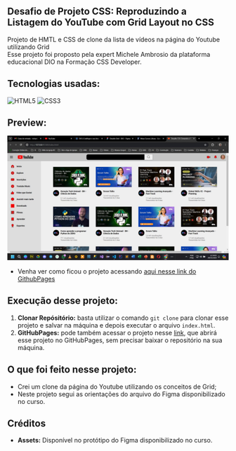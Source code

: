 ## Desafio de Projeto CSS: Reproduzindo a Listagem do YouTube com Grid Layout no CSS

Projeto de HMTL e CSS de clone da lista de vídeos na página do Youtube utilizando Grid <br>
Esse projeto foi proposto pela expert Michele Ambrosio da plataforma educacional DIO na Formação CSS Developer.

## Tecnologias usadas:

<div style="display: inline_block">
  <img alt="HTML5" src="https://img.shields.io/badge/HTML5-E34F26?style=for-the-badge&logo=html5&logoColor=white">
  <img alt="CSS3" src="https://img.shields.io/badge/CSS3-1572B6?style=for-the-badge&logo=css3&logoColor=white">
</div>

## Preview:

![Imagem do Projeto](assets/images/projeto-listagem-youtube.JPG)

- Venha ver como ficou o projeto acessando [aqui nesse link do GithubPages](https://github.com/RichardrmCubaS/P-gina-do-Youtube-listagem-com-CSS/)

## Execução desse projeto:

1. **Clonar Repósitório:** basta utilizar o comando `git clone` para clonar esse projeto e salvar na máquina e depois executar o arquivo `index.html`.
2. **GitHubPages:** pode também acessar o projeto nesse [link](https://p-gina-do-youtube-com-css.vercel.app/), que abrirá esse projeto no GitHubPages, sem precisar baixar o repositório na sua máquina.

## O que foi feito nesse projeto:

- Crei um clone da página do Youtube utilizando os conceitos de Grid;
- Neste projeto segui as orientações do arquivo do Figma disponibilizado no curso.

## Créditos

- **Assets:** Disponível no protótipo do Figma disponibilizado no curso.
